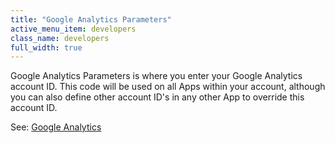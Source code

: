 ```yaml
---
title: "Google Analytics Parameters"
active_menu_item: developers
class_name: developers
full_width: true
---
```



Google Analytics Parameters is where you enter your Google Analytics account ID. This code will be used on all Apps within your account, although you can also define other account ID's in any other App to override this account ID.

See: [Google Analytics](/developers/documentation/product-guide/advanced-features/google-analytics/)
